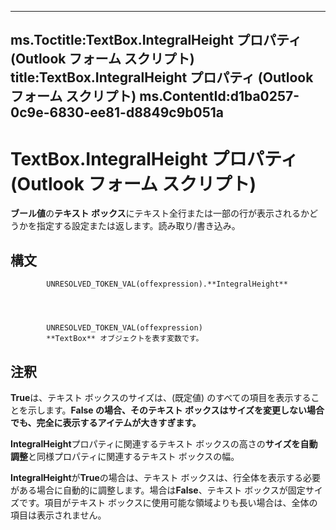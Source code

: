 

---
ms.Toctitle:TextBox.IntegralHeight プロパティ (Outlook フォーム スクリプト)
title:TextBox.IntegralHeight プロパティ (Outlook フォーム スクリプト)
ms.ContentId:d1ba0257-0c9e-6830-ee81-d8849c9b051a
---
# TextBox.IntegralHeight プロパティ (Outlook フォーム スクリプト)




**ブール値**の**テキスト ボックス**にテキスト全行または一部の行が表示されるかどうかを指定する設定または返します。読み取り/書き込み。

## 構文

            UNRESOLVED_TOKEN_VAL(offexpression).**IntegralHeight**




            UNRESOLVED_TOKEN_VAL(offexpression)
            **TextBox** オブジェクトを表す変数です。



## 注釈
**True**は、テキスト ボックスのサイズは、(既定値) のすべての項目を表示することを示します。**False の場合、そのテキスト ボックスはサイズを変更しない場合でも、完全に表示するアイテムが大きすぎます。**



**IntegralHeight**プロパティに関連するテキスト ボックスの高さの**サイズを自動調整**と同様プロパティに関連するテキスト ボックスの幅。



**IntegralHeight**が**True**の場合は、テキスト ボックスは、行全体を表示する必要がある場合に自動的に調整します。場合は**False**、テキスト ボックスが固定サイズです。項目がテキスト ボックスに使用可能な領域よりも長い場合は、全体の項目は表示されません。




